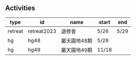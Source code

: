 ## Activities

| type | id | name | start | end |
| - | - | - | - |- |
| retreat | retreat2023 | 退修會 | 5/26 | 5/29 |
| hg | hg48 | 屬天園地48期 | 5/28 | |
| hg | hg49 | 屬天園地49期 | 11/18 | |

